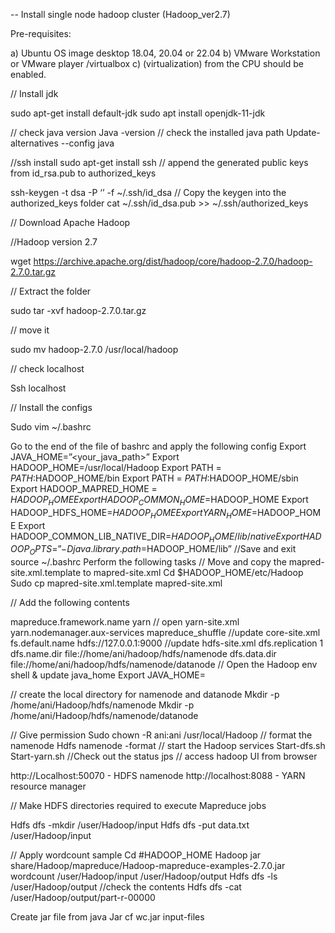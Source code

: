 -- Install single node hadoop cluster (Hadoop_ver2.7)

Pre-requisites: 

a)	Ubuntu OS image desktop 18.04, 20.04 or 22.04 
b)	VMware Workstation or VMware player /virtualbox
c)	 (virtualization) from the CPU should be enabled. 

// Install jdk 

sudo apt-get install default-jdk 
sudo apt install openjdk-11-jdk

// check java version 
Java -version
// check the installed java path
Update-alternatives --config java 

//ssh install
sudo apt-get install ssh
// append the generated public keys from id_rsa.pub to authorized_keys 

ssh-keygen -t dsa -P ‘’ -f ~/.ssh/id_dsa
// Copy the keygen into the authorized_keys folder
cat ~/.ssh/id_dsa.pub >> ~/.ssh/authorized_keys

// Download Apache Hadoop 

//Hadoop version 2.7

wget https://archive.apache.org/dist/hadoop/core/hadoop-2.7.0/hadoop-2.7.0.tar.gz

// Extract the folder

sudo tar -xvf hadoop-2.7.0.tar.gz

// move it

sudo mv hadoop-2.7.0 /usr/local/hadoop



// check localhost 

Ssh localhost

// Install the configs 

Sudo vim ~/.bashrc 

Go to the end of the file of bashrc and apply the following config
Export JAVA_HOME=”<your_java_path>”
Export HADOOP_HOME=/usr/local/Hadoop
Export PATH = $PATH:$HADOOP_HOME/bin
Export PATH = $PATH:$HADOOP_HOME/sbin
Export HADOOP_MAPRED_HOME = $HADOOP_HOME
Export HADOOP_COMMON_HOME=$HADOOP_HOME
Export HADOOP_HDFS_HOME=$HADOOP_HOME
Export YARN_HOME=$HADOOP_HOME
Export HADOOP_COMMON_LIB_NATIVE_DIR=$HADOOP_HOME/lib/native
Export HADOOP_OPTS=”-Djava.library.path=$HADOOP_HOME/lib”
//Save and exit
source ~/.bashrc 
Perform the following tasks
// Move and copy the mapred-site.xml.template to mapred-site.xml 
Cd $HADOOP_HOME/etc/Hadoop 
Sudo cp mapred-site.xml.template mapred-site.xml 

// Add the following contents 

<configuration>
<property>
<name>mapreduce.framework.name</name>
<value>yarn</value>
</property>
</configuration>
// open yarn-site.xml
<configuration>
<property>
<name>yarn.nodemanager.aux-services</name>
<value>mapreduce_shuffle</value>
</property>
//update core-site.xml 
<property>
<name>fs.default.name</name>
<value>hdfs://127.0.0.1:9000</value>
</property>
</configuration>
//update hdfs-site.xml 
<configuration>
<property>
<name>dfs.replication</name>
<value>1 </value>
</property>
<property>
<name>dfs.name.dir</name>
<value>file://home/ani/hadoop/hdfs/namenode</value>
</property>
<property>
<name>dfs.data.dir</name>
<value>file://home/ani/hadoop/hdfs/namenode/datanode</value>
</property>
</configuration>
// Open the Hadoop env shell & update java_home
Export JAVA_HOME=<your_java_path>

// create the local directory for namenode and datanode
Mkdir -p /home/ani/Hadoop/hdfs/namenode
Mkdir -p /home/ani/Hadoop/hdfs/namenode/datanode

// Give permission
Sudo chown -R ani:ani /usr/local/Hadoop
// format the namenode 
Hdfs namenode -format 
// start the Hadoop services 
Start-dfs.sh 
Start-yarn.sh 
//Check out the status
jps
// access hadoop UI from browser 

http://Localhost:50070 - HDFS namenode
http://localhost:8088 - YARN resource manager 

// Make HDFS directories required to execute Mapreduce jobs 

Hdfs dfs -mkdir /user/Hadoop/input 
Hdfs dfs -put data.txt /user/Hadoop/input 

// Apply wordcount sample 
Cd #HADOOP_HOME
Hadoop jar share/Hadoop/mapreduce/Hadoop-mapreduce-examples-2.7.0.jar wordcount /user/Hadoop/input /user/Hadoop/output 
Hdfs dfs -ls /user/Hadoop/output 
//check the contents 
Hdfs dfs -cat /user/Hadoop/output/part-r-00000

Create jar file from java 
Jar cf wc.jar input-files














 
